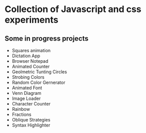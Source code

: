 # Collection of Javascript and css experiments

## Some in progress projects

- Squares animation
- Dictation App
- Browser Notepad
- Animated Counter
- Geolmetric Tunting Circles
- Strobing Colors
- Random Color Gernerator
- Animated Font
- Venn Diagram
- Image Loader
- Character Counter
- Rainbow
- Fractions
- Oblique Strategies
- Syntax Highlighter
